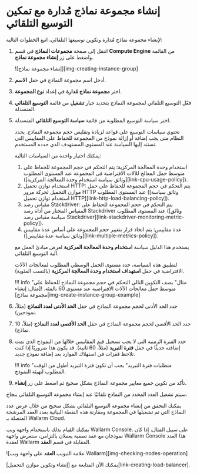 # إنشاء مجموعة نماذج مُدارة مع تمكين التوسيع التلقائي

لإنشاء مجموعة نماذج مُدارة وتكوين توسيعها التلقائي، اتبع الخطوات التالية:

1.  انتقل إلى صفحة **مجموعات النماذج** في قسم **Compute Engine** من القائمة واضغط على زر **إنشاء مجموعة نماذج**.

    ![إنشاء مجموعة نماذج][img-creating-instance-group]

2.  أدخل اسم مجموعة النماذج في حقل **الاسم**.

3.  اختر **مجموعة نماذج مُدارة** في إعداد **نوع المجموعة**.

4.  فعّل التوسيع التلقائي لمجموعة النماذج بتحديد خيار **تشغيل** من قائمة **التوسيع التلقائي** المنسدلة.

5.  اختر سياسة التوسيع المطلوبة من قائمة **سياسة التوسيع التلقائي** المنسدلة.
    
    تحتوي سياسات التوسيع على قواعد لزيادة وتقليص حجم مجموعة النماذج. يحدد النظام متى يجب إضافة أو إزالة نموذج من المجموعة للحفاظ على المقاييس التي تستند إليها السياسة عند المستوى المستهدف الذي حدده المستخدم.
    
    يمكنك اختيار واحدة من السياسات التالية:
    
    1.  استخدام وحدة المعالجة المركزية: يتم التحكم في حجم المجموعة للحفاظ على متوسط حمل المعالج للآلات الافتراضية في المجموعة عند المستوى المطلوب ([وثائق سياسة استخدام وحدة المعالجة المركزية][link-cpu-usage-policy]).
    2.  استخدام توازن تحميل HTTP: يتم التحكم في حجم المجموعة للحفاظ على حمل موازن التحميل لحركة مرور HTTP عند المستوى المطلوب ([وثائق سياسة استخدام توازن تحميل HTTP][link-http-load-balancing-policy]).
    3.  مقياس رصد Stackdriver: يتم التحكم في حجم المجموعة للحفاظ على المقياس المختار من أداة رصد Stackdriver عند المستوى المطلوب ([وثائق سياسة مقياس رصد Stackdriver][link-stackdriver-monitoring-metric-policy]).
    4.  عدة مقاييس: يتم اتخاذ قرار بتغيير حجم المجموعة على أساس عدة مقاييس ([وثائق سياسة عدة مقاييس][link-multiple-metrics-policy]). 
    
    يستخدم هذا الدليل سياسة **استخدام وحدة المعالجة المركزية** لعرض مبادئ العمل مع آلية التوسيع التلقائي.
    
    لتطبيق هذه السياسة، حدد مستوى الحمل الوسطي المطلوب لمعالجات الآلات الافتراضية في حقل **استهداف استخدام وحدة المعالجة المركزية** (بالنسب المئوية).
    
    !!! info "مثال"
        يصف التكوين التالي التحكم في حجم مجموعة النماذج للحفاظ على متوسط حمل معالجات الآلات الافتراضية عند مستوى 60 بالمئة.
        ![مثال: إنشاء مجموعة نماذج][img-create-instance-group-example]

6.  حدد الحد الأدنى لحجم مجموعة النماذج في حقل **الحد الأدنى لعدد النماذج** (مثلاً، نموذجين).

7.  حدد الحد الأقصى لحجم مجموعة النماذج في حقل **الحد الأقصى لعدد النماذج** (مثلاً، 10 نماذج).

8.  حدد الفترة الزمنية التي لا يجب تسجيل قيم المقاييس خلالها من النموذج الذي تمت إضافته حديثًا في حقل **فترة التبريد** (مثلاً، 60 ثانية). قد يكون هذا ضروريًا إذا كنت تلاحظ قفزات في استهلاك الموارد بعد إضافة نموذج جديد.

    !!! info "متطلبات فترة التبريد"
        يجب أن تكون فترة التبريد أطول من الوقت المطلوب لتهيئة النموذج.

9.  تأكد من تكوين جميع معايير مجموعة النماذج بشكل صحيح ثم اضغط على زر **إنشاء**.

سيتم تشغيل العدد المحدد من النماذج تلقائيًا عند إنشاء مجموعة التوسيع التلقائي بنجاح.

يمكنك التحقق من إنشاء مجموعة التوسيع التلقائي بشكل صحيح من خلال عرض عدد النماذج التي تم تشغيلها في المجموعة ومقارنة هذه النقطة البيانية بعدد العقد المرشحة المتصلة بـ Wallarm Cloud.

يمكنك القيام بذلك باستخدام واجهة ويب Wallarm Console. على سبيل المثال، إذا كان نموذجان مع عقد تصفية يعملان بالتزامن، ستعرض واجهة Wallarm Console هذا العدد لعقدة Wallarm المقابلة في قسم **العقد**.

![علامة التبويب **العقد** على واجهة ويب Wallarm][img-checking-nodes-operation]

يمكنك الآن المتابعة مع [إنشاء وتكوين موازن التحميل][link-creating-load-balancer].